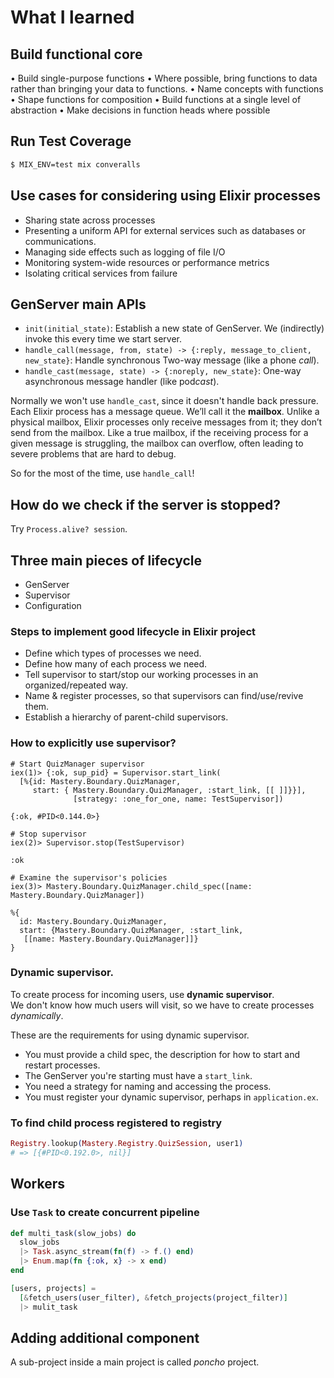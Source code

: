 # What I learned

## Build functional core

• Build single-purpose functions
• Where possible, bring functions to data rather than bringing your data to functions.
• Name concepts with functions
• Shape functions for composition
• Build functions at a single level of abstraction
• Make decisions in function heads where possible

## Run Test Coverage

```bash
$ MIX_ENV=test mix converalls
```

## Use cases for considering using Elixir processes

- Sharing state across processes
- Presenting a uniform API for external services such as databases or communications.
- Managing side effects such as logging of file I/O
- Monitoring system-wide resources or performance metrics
- Isolating critical services from failure

## GenServer main APIs

- `init(initial_state)`: Establish a new state of GenServer. We (indirectly) invoke this every time we start server.
- `handle_call(message, from, state) -> {:reply, message_to_client, new_state}`: Handle synchronous Two-way message (like a phone _call_).
- `handle_cast(message, state) -> {:noreply, new_state}`: One-way asynchronous message handler (like pod*cast*).

Normally we won't use `handle_cast`, since it doesn't handle back pressure.  
Each Elixir process has a message queue. We’ll call it the **mailbox**. Unlike a physical mailbox, Elixir processes only receive messages from it; they don’t send from the mailbox. Like a true mailbox, if the receiving process for a given message is struggling, the mailbox can overflow, often leading to severe problems that are hard to debug.

So for the most of the time, use `handle_call`!

## How do we check if the server is stopped?

Try `Process.alive? session`.

## Three main pieces of lifecycle

- GenServer
- Supervisor
- Configuration

### Steps to implement good lifecycle in Elixir project

- Define which types of processes we need.
- Define how many of each process we need.
- Tell supervisor to start/stop our working processes in an organized/repeated way.
- Name & register processes, so that supervisors can find/use/revive them.
- Establish a hierarchy of parent-child supervisors.

### How to explicitly use supervisor?

```
# Start QuizManager supervisor
iex(1)> {:ok, sup_pid} = Supervisor.start_link(
  [%{id: Mastery.Boundary.QuizManager,
     start: { Mastery.Boundary.QuizManager, :start_link, [[ ]]}}],
              [strategy: :one_for_one, name: TestSupervisor])

{:ok, #PID<0.144.0>}

# Stop supervisor
iex(2)> Supervisor.stop(TestSupervisor)

:ok

# Examine the supervisor's policies
iex(3)> Mastery.Boundary.QuizManager.child_spec([name: Mastery.Boundary.QuizManager])

%{
  id: Mastery.Boundary.QuizManager,
  start: {Mastery.Boundary.QuizManager, :start_link,
   [[name: Mastery.Boundary.QuizManager]]}
}
```

### Dynamic supervisor.

To create process for incoming users, use **dynamic supervisor**.  
We don't know how much users will visit, so we have to create processes _dynamically_.

These are the requirements for using dynamic supervisor.

- You must provide a child spec, the description for how to start and restart processes.
- The GenServer you're starting must have a `start_link`.
- You need a strategy for naming and accessing the process.
- You must register your dynamic supervisor, perhaps in `application.ex`.

### To find child process registered to registry

```elixir
Registry.lookup(Mastery.Registry.QuizSession, user1)
# => [{#PID<0.192.0>, nil}]
```

## Workers

### Use `Task` to create concurrent pipeline

```elixir
def multi_task(slow_jobs) do
  slow_jobs
  |> Task.async_stream(fn(f) -> f.() end)
  |> Enum.map(fn {:ok, x} -> x end)
end

[users, projects] =
  [&fetch_users(user_filter), &fetch_projects(project_filter)]
  |> mulit_task
```

## Adding additional component

A sub-project inside a main project is called _poncho_ project.
